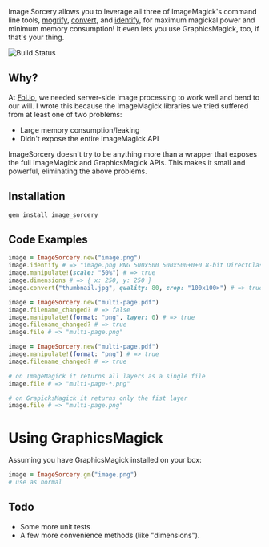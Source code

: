 Image Sorcery allows you to leverage all three of ImageMagick's command line tools, [mogrify](http://www.imagemagick.org/script/mogrify.php), [convert](http://www.imagemagick.org/script/convert.php), and [identify](http://www.imagemagick.org/script/identify.php), for maximum magickal power and minimum memory consumption! It even lets you use GraphicsMagick, too, if that's your thing.

![Build Status](https://travis-ci.org/EricR/image_sorcery.png?branch=master)

## Why?

At [Fol.io](http://fol.io), we needed server-side image processing to work well and bend to our will. I wrote this because the ImageMagick libraries we tried suffered from at least one of two problems:

* Large memory consumption/leaking
* Didn't expose the entire ImageMagick API

ImageSorcery doesn't try to be anything more than a wrapper that exposes the full ImageMagick and GraphicsMagick APIs. This makes it small and powerful, eliminating the above problems.

## Installation

    gem install image_sorcery

## Code Examples
```ruby
image = ImageSorcery.new("image.png")
image.identify # => "image.png PNG 500x500 500x500+0+0 8-bit DirectClass 236KB 0.010u 0:00.010\n"
image.manipulate!(scale: "50%") # => true
image.dimensions # => { x: 250, y: 250 }
image.convert("thumbnail.jpg", quality: 80, crop: "100x100>") # => true
```

```ruby
image = ImageSorcery.new("multi-page.pdf")
image.filename_changed? # => false
image.manipulate!(format: "png", layer: 0) # => true
image.filename_changed? # => true
image.file # => "multi-page.png"
```

```ruby
image = ImageSorcery.new("multi-page.pdf")
image.manipulate!(format: "png") # => true
image.filename_changed? # => true

# on ImageMagick it returns all layers as a single file
image.file # => "multi-page-*.png"

# on GrapicksMagick it returns only the fist layer
image.file # => "multi-page.png"
```

# Using GraphicsMagick
Assuming you have GraphicsMagick installed on your box:

```ruby
image = ImageSorcery.gm("image.png")
# use as normal
```

## Todo

* Some more unit tests
* A few more convenience methods (like "dimensions").
